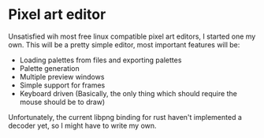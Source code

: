 Pixel art editor
================

Unsatisfied wih most free linux compatible pixel art editors, I started one
my own. This will be a pretty simple editor, most important features will be:
 * Loading palettes from files and exporting palettes
 * Palette generation
 * Multiple preview windows
 * Simple support for frames
 * Keyboard driven (Basically, the only thing which should require the mouse
should be to draw)

Unfortunately, the current libpng binding for rust haven't implemented a
decoder yet, so I might have to write my own.
